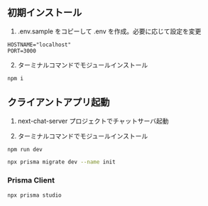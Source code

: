
## 初期インストール
1) .env.sample をコピーして .env を作成。必要に応じて設定を変更

```env
HOSTNAME="localhost"
PORT=3000
```

2) ターミナルコマンドでモジュールインストール

```bash
npm i
```

## クライアントアプリ起動
1) next-chat-server プロジェクトでチャットサーバ起動

2) ターミナルコマンドでモジュールインストール

```bash
npm run dev
```

```bash
npx prisma migrate dev --name init
```

### Prisma Client

```bash
npx prisma studio
```
